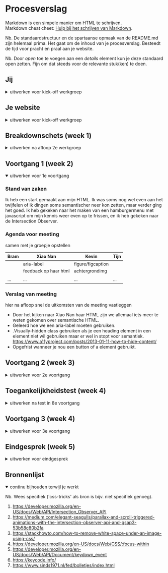 # Procesverslag
Markdown is een simpele manier om HTML te schrijven.  
Markdown cheat cheet: [Hulp bij het schrijven van Markdown](https://github.com/adam-p/markdown-here/wiki/Markdown-Cheatsheet).

Nb. De standaardstructuur en de spartaanse opmaak van de README.md zijn helemaal prima. Het gaat om de inhoud van je procesverslag. Besteedt de tijd voor pracht en praal aan je website.

Nb. Door *open* toe te voegen aan een *details* element kun je deze standaard open zetten. Fijn om dat steeds voor de relevante stuk(ken) te doen.

## Jij

<details>
<summary>uitwerken voor kick-off werkgroep</summary>

### Auteur:
Bram Tersteeg.

#### Je startniveau:
Rood, ken wel een beetje maar ben nog niet mega goed.

#### Je focus:
Surface plane en responsive
 
</details>


## Je website

<details>
<summary>uitwerken voor kick-off werkgroep</summary>

### Je opdracht:
https://www.orsm.jp/#top

#### Screenshot(s) van de eerste pagina (small screen): 
Landing section
<img src="images/screenshots/screenshot_1.png" width="375px" alt="Op de landing section is een achtergrond, menu en een afbeelding te zien. Ook is er een button te zien die aangeeft dat je naar beneden moet scrollen.">

#### Screenshot(s) van de tweede pagina (small screen):
Begin animatie
<img src="images/screenshots/screenshot_2.png" width="375px" alt="De section begint met een animatie die het scherm uit beweegt. Hierna is het nieuws zichtbaar">
News section
<img src="images/screenshots/screenshot_3.png" width="375px" alt="Na de animatie is er nieuws te zien met een paar categorieën. Ook bevinden zich er een aantal afbeeldingen omheen en een verticaal scroll menu.">
 
</details>



## Breakdownschets (week 1)

<details>
<summary>uitwerken na afloop 2e werkgroep</summary>

### de hele pagina: 
<img src="images/breakdown_schetsen/breakdown_hele_pagina.jpg" width="375px" alt="breakdown van de hele pagina">

### dynamisch deel 1 (scrollanimatie): 
<img src="images/breakdown_schetsen/breakdown_dynamisch_deel1.jpg" width="375px" alt="breakdown van het begin van de scrollanimatie">
<img src="images/breakdown_schetsen/breakdown_dynamisch_deel2.jpg" width="375px" alt="breakdown van de scrollanimatie halverwege">

### dynamisch deel 2 (hamburgermenu mobiel): 
<img src="images/breakdown_schetsen/breakdown_dynamisch2_deel1.jpg" width="375px" alt="breakdown van het menu dat openklapt">

</details>





## Voortgang 1 (week 2)

<details open>
<summary>uitwerken voor 1e voortgang</summary>

### Stand van zaken
Ik heb een start gemaakt aan mijn HTML. Ik was soms nog wel even aan het twijfelen of ik dingen soms semantischer neer kon zetten, maar verder ging het goed. Ik heb gekeken naar het maken van een hamburgermenu met javascript om mijn kennis weer even op te frissen, en ik heb gekeken naar de Intersection Observer.  


### Agenda voor meeting
samen met je groepje opstellen

| Bram     | Xiao Nan         | Kevin    | Tijn        |
| ---      | ---              | ---      | ---         |
|  | aria-label | figure/figcaption |  |
|          | feedback op haar html | achtergrondimg |   |
|          |                  |          |             |
| ...      | ...              | ...      | ...         |


### Verslag van meeting
hier na afloop snel de uitkomsten van de meeting vastleggen

- Door het kijken naar Xiao Nan haar HTML zijn we allemaal iets meer te weten gekomen over semantische HTML.
- Geleerd hoe we een aria-label moeten gebruiken.
- .Visually-hidden class gebruiken als je een heading element in een element niet wil gebruiken maar er wel in stopt voor semantiek. https://www.a11yproject.com/posts/2013-01-11-how-to-hide-content/ 
- Opgefrist wanneer je nou een button of a element gebruikt.

</details>


## Voortgang 2 (week 3)

<details>
<summary>uitwerken voor 2e voortgang</summary>

### Stand van zaken
Ik ben verder gegaan aan mijn HTML en heb hierbij wat content toegevoegd aan mijn website. De sections staan en zijn nu scrollbaar met de intersection observer (hoewel deze het nu even niet goed doet.) Ik ben van plan alle content eerst in de website te zetten en daarna aan de animaties te beginnen.


### Agenda voor meeting
samen met je groepje opstellen

| Bram     | Xiao Nan          | Kevin    | Tijn       |
| ---            | ---                | ---          | ---              |
| toevoegen van een slider | witruimte tussen afbeelding en section weghalen | hamburgermenu |    |
|                |                    |              |                  |
| ...            | ...                | ...          | ...              |

Bonus tip van Yunus: Schrijf zo helder mogelijke css, toepassen van bepaalde structuur kan helpen.

### Verslag van meeting
hier na afloop snel de uitkomsten van de meeting vastleggen

- Door de link naar Sanne zijn voorbeelden over sliders, wist ik beter hoe ik mijn eigen sliders aan moest pakken.
- Ik ben iets meer te weten gekomen over debuggen, omdat Xiao Nan een probleem had waar de studentassistenten ook niet zo snel een antwoord op wisten.

</details>


## Toegankelijkheidstest (week 4)

<details>
<summary>uitwerken na test in 8e voortgang</summary>

### Bevindingen
1. Button voor het hamburgermenu word overgeslagen aan het begin.
2. Als het menu openstaat is andere content op de pagina nog gewoon toegankelijk wat niet hoort.
3. Met de screenreader was er een goede scheiding tussen Engelse en Japanese content en veranderde hij goed van stem. Alleen konder sommige aria-labels nog duidelijker.
4. Met de wazige bril was sommige tekst soms slecht leesbaar, dit gelde vooral voor de content van de slider.

#### Overgeslagen hamburgericoon (Toetsenbord)
Bij het tabben door de website werd op mobiel elke keer het hamburgermenu overgeslagen en ging je meteen naar de live section toe. 

Ik had hiernaar gekeken en wat het had opgelost was om de tabIndex van 0 naar 1 te veranderen.

<img src="images/tabindex0.png" width="375px" alt="Image waar de tabindex 0 is">
<img src="images/tabindex1.png" width="375px" alt="Image waar de tabindex 1 is">


#### Alle content toegankelijk als menu openstaat (Toetsenbord)
Bij het tabben kwam ik er achter dat als het menu openstaat hij gewoon naar de volgende section toe tabbed als je bij het laatste menu item bent.

Michiel en ik hadden dit nagevraagd aan Sanne en hij gaf ons een paar links waarmee we dit probleem aan konden pakken.

1. https://developer.mozilla.org/en-US/docs/Web/API/Document/keydown_event
2. https://developer.mozilla.org/en-US/docs/Web/CSS/:focus-within
3. https://keycode.info/

Ik heb besloten hiernaar te gaan kijken als ik tijd over heb.

#### Zowel Japans als Engels (screenreader)
Voor mijn website was het een uitdaging om zowel Japans en Engels leesbaar te kunnen maken met de screenreader. Gelukkig ging dit goed omdat ik al vrij vroeg op Japanse elementen de lang had verandert naar "ja". Het enige wat soms nog een beetje moeizaam ging was dat ik een element slecht had uitgelegd of dat twee elementen die gewrapped waren niet goed voor werder gelezen.

<img src="images/back_to_top_button_before.png" width="375px" alt="back to top button voor veranderingen">

Na een gesprekje te hebben gehad met Sanne vertelde hij over aria-hidden="true". Ik heb dit opgezocht en toen zelf proberen te gebruiken.
https://developer.mozilla.org/en-US/docs/Web/Accessibility/ARIA/ARIA_Techniques/Using_the_aria-hidden_attribute

<img src="images/back_to_top_button_after.png" width="375px" alt="back to top button na veranderingen">


#### Sommige content onleesbaar voor slechtzienden
Door een wazige bril op te hebben gezet kwam ik erachter dat kleine dingen in de slider bijvoorbeeld slecht leesbaar waren. Daarom heb ik besloten de mobiele versie van de website ook mee te maken. De titels waren wel groot genoeg om te lezen met de bril op. Ik zou dit op kunnen lossen door op mobiel specifiek, de kleine content uit de slider bijvoorbeeld grotere blokken te kunnen geven.

<img src="images/slider_voor.png" width="375px" alt="de slider voor de veranderingen">
<img src="images/slider_na.png" width="375px" alt="de slider na de veranderingen">


</details>





## Voortgang 3 (week 4)

<details>
<summary>uitwerken voor 3e voortgang</summary>

### Stand van zaken

Ik heb een tijd zitten twijfelen om mobiel anders te maken dan desktop. In de echte site is er een aparte versie voor mobiel en desktop, hij stemt dit automatisch af op het device dat gebruikt word. Hierom leek mij dit leuk om dit ook te proberen, ik heb hierom nu images toegevoegd die tussen de section geplaatst worden als mobiele banners. Deze banners krijgen op groot scherm een display: none; zodat ze zichzelf verbergen. Ook werken de sliders anders op mobiel omdat ze zo beter leesbaar zijn.

Na het toevoegen van de banners op mobiel kwam hier helaas witruimte onder te zitten die ik niet weg kon krijgen. Na met Yunus gepraat te hebben vonden wij dit artikel:
https://stackhowto.com/how-to-remove-white-space-under-an-image-using-css/

In dit artikel stond dat je een display: block; op de image moest zetten. Dit heb ik ook gedaan en toen ging gelukkig de witruimte weg.

<img src="images/display_block.png" width="375px" alt="display block op image">


### Agenda voor meeting
samen met je groepje opstellen

| Bram      | Kevin         | Xiao Nan   |       
| ---            | ---                | ---          | 
| Animation voor section  | Niet meeschalende foto + tekst | rare witruimte boven foto   | 
| Mediaqueries | Overscroll-behavior | Javascript | 
| ...            | ...                | ...          | 


### Verslag van meeting
hier na afloop snel de uitkomsten van de meeting vastleggen

- Ik heb verduidelijking gekregen over hoe ik de animaties precies aan kan pakken.
- Kevin en Xiao Nan weten nu hoe ze de rare witruimte bij een foto weg kunnen krijgen als het ooit bij ze gebeurd.

</details>





## Eindgesprek (week 5)

<details>
<summary>uitwerken voor eindgesprek</summary>

### Stand van zaken
De laatste week was voor mij nog wel een beetje aanpoten. Ik wilde nog best veel dingen van mijn website uitwerken. Ik heb bijvoorbeeld kleine animaties uitgewerkt voor de pijltjes van de sliders, en voor de button in de video section waarmee je weer omhoog kon scrollen. Ik heb er ook voor gekozen om mijn code te verspreiden over meerdere css bestanden. Ik heb css bestanden gemaakt voor de meerdere formaten schermen en voor de section animaties.

Links zijn de keyframes van de arrow animatie te zien, en rechts die van de section animaties.

<img src="images/keyframes_van_de_arrow_animaties.png" width="375px" alt="keyframes van de arrow animaties">
<img src="images/keyframes_van_de_section_animaties.png" width="375px" alt="keyframes van de section animaties">

Ook heb ik geprobeerd om meerdere sliders in de website te zetten. Dit ging een beetje moeizaam omdat ik het moeilijk vond om de code van Sanne aan te passen. Dit was niet omdat Sanne warrige code schreef, maar omdat ik zelf nog niet heel goed ben in JavaScript :)

<img src="images/foutmelding.png" width="375px" alt="foutmelding">

Ik heb uiteindelijk Deanna om hulp gevraagd omdat ik er zelf niet uitkwam. Nadat ik haar om hulp had gevraagd kwam ik pas achter de fout. Toen ik aan het begin van de dag de sliders in de website ging zetten had ik ze allemaal dezelfde IDs gegeven, element1, element2 enz. Dit mag natuurlijk niet dus had ik ze aangepast, maar ik had de bolletjes hun href niet mee verandert waardoor ze stuk gingen. Dit realiseerde ik me natuurlijk pas nadat ik Deanna een berichtje had gestuurd. 

<img src="images/nav_voor.png" width="375px" alt="nav voor mijn aanpassing">
<img src="images/nav_na.png" width="375px" alt="na na mijn aanpassing">

Ik heb ook mijn intersection observer bijgewerkt zodat hij het weer zou doen. De code die ik al gebruikte was nog niet goed geoptimaliseerd voor het gebruik van scroll-snap daarom ben ik gaan zoeken naar een ander voorbeeld die wel werkte.

https://codepen.io/michellebarker/pen/XwQXGv

Ik vond het fijne aan dit voorbeeld dat hij aparte functies had gemaakt voor het toevoegen en verwijderen van de class.

<img src="images/IO_oud.png" width="375px" alt="oude code van de intersection observer">
<img src="images/IO_nieuw.png" width="375px" alt="nieuwe code van de intersection observer">

Ik heb me de laatste dag bezig gehouden met alles netjes maken. Ik heb bijvoorbeeld de section animaties toegevoegd. Dit had ik de dag ervoor ook geprobeerd met een ::before en ::after maar dat lukte mij helaas niet. Daarom had ik op de laatste dag ervoor gekozen om dit toch te doen met een aparte div waar alle images in stonden. 

<img src="images/section_animatie_div.png" width="375px" alt="div waar de images van de section animatie in staan">

Er zijn een hele boel dingen die ik helaas nog niet uit heb kunnen werken omdat ik hier niet genoeg tijd voor over had. 

- De modal popup die opkomt als je op de detail button drukt in de profile section.
- Op mobiel zorgen dat je in het hamburger menu blijft als je hem opent doormiddel van tabben.
- Nav menu met dots aan de zijkant dat verandert op basis van welke section je zit. 
- Sticky menu dat met je mee scrollt.

### Screenshot(s)

Hieronder zijn de eindresultaten van mijn website te zien. Door de scroll-snap kan ik helaas mijn medium en large screen niet screenshotten, maar deze zijn gelukkig in mijn testomgeving te vinden. 

<img src="images/website_mobile.jpg" width="375px" alt="mijn website op mobiel">

</details>

## Bronnenlijst

<details open>
<summary>continu bijhouden terwijl je werkt</summary>

Nb. Wees specifiek ('css-tricks' als bron is bijv. niet specifiek genoeg).

1. https://developer.mozilla.org/en-US/docs/Web/API/Intersection_Observer_API
2. https://medium.com/elegant-seagulls/parallax-and-scroll-triggered-animations-with-the-intersection-observer-api-and-gsap3-53b58c80b2fa
3. https://stackhowto.com/how-to-remove-white-space-under-an-image-using-css/
4. https://developer.mozilla.org/en-US/docs/Web/CSS/:focus-within
5. https://developer.mozilla.org/en-US/docs/Web/API/Document/keydown_event
6. https://keycode.info/
7. https://www.sinds1971.nl/fed/bolletjes/index.html

</details>